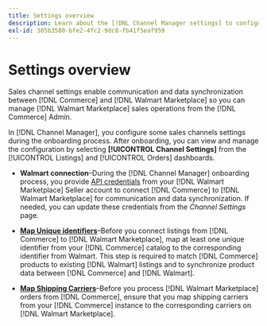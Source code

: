 ```yaml
---
title: Settings overview
description: Learn about the [!DNL Channel Manager settings] to configure authentication and to map product catalog attributes and shipping carriers required to coordinate sales operations between [!DNL Commerce] and the [!DNL Walmart Marketplace].
exl-id: 305b3580-bfe2-4fc2-9dc8-fb41f5eaf959
---
```


# Settings overview

Sales channel settings enable communication and data synchronization between [!DNL Commerce] and [!DNL Walmart Marketplace] so you can manage [!DNL Walmart Marketplace] sales operations from the [!DNL Commerce] Admin.

In [!DNL Channel Manager], you configure some sales channels settings during the onboarding process. After onboarding, you can view and manage the configuration by selecting **[!UICONTROL Channel Settings]** from the [!UICONTROL Listings] and [!UICONTROL Orders] dashboards.

* **Walmart connection**–During the [!DNL Channel Manager] onboarding process, you provide [API credentials](walmart-requirements.md#generate-a-walmart-marketplace-production-api-key) from your [!DNL Walmart Marketplace] Seller account to connect [!DNL Commerce] to [!DNL Walmart Marketplace] for communication and data synchronization. If needed, you can update these credentials from the *Channel Settings* page.

* **[Map Unique identifiers](map-catalog-attributes.md)**–Before you connect listings from [!DNL Commerce] to [!DNL Walmart Marketplace], map at least one unique identifier from your [!DNL Commerce] catalog to the corresponding identifier from Walmart. This step is required to match [!DNL Commerce] products to existing [!DNL Walmart] listings and to synchronize product data between [!DNL Commerce] and [!DNL Walmart].

* **[Map Shipping Carriers](map-shipping-carriers.md)**–Before you process [!DNL Walmart Marketplace] orders from [!DNL Commerce], ensure that you map shipping carriers from your [!DNL Commerce] instance to the corresponding carriers on [!DNL Walmart Marketplace].
